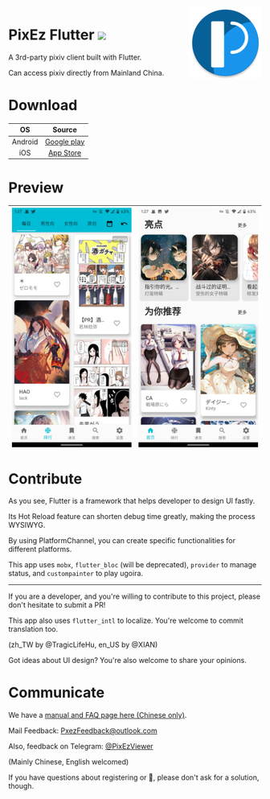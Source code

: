 <img src="../android/app/src/main/res/mipmap-xxhdpi/ic_launcher_round.png" alt="logo" width="144" height="144" align="right" />

# PixEz Flutter ![](https://camo.githubusercontent.com/f2b4fa6779c8a4825e0e7347076746a2047ed100/68747470733a2f2f696d672e736869656c64732e696f2f62616467652f6c6963656e73652d47504c2d2d332e302d6f72616e67652e737667)

A 3rd-party pixiv client built with Flutter.

Can access pixiv directly from Mainland China.

# Download

|OS|Source|
|:---:|:---:|
|Android|[Google play](https://play.google.com/store/apps/details?id=com.perol.play.pixez) | [GitHub Release](https://github.com/Notsfsssf/pixez-flutter/releases)|
|iOS|[App Store](https://apps.apple.com/cn/app/pixez/id1494435126)|

# Preview

|![Preview](../.github/preview/2.jpg) | ![Preview](../.github/preview/1.jpg) | 
|:-------------------:|:------------------------:|

# Contribute

As you see, Flutter is a framework that helps developer to design UI fastly.

Its Hot Reload feature can shorten debug time greatly, making the process WYSIWYG.

By using PlatformChannel, you can create specific functionalities for different platforms.

This app uses `mobx`, `flutter_bloc` (will be deprecated), `provider` to manage status, and `custompainter` to play ugoira.

***

If you are a developer, and you're willing to contribute to this project, please don't hesitate to submit a PR!

This app also uses `flutter_intl` to localize. You're welcome to commit translation too.

(zh_TW by @TragicLifeHu, en_US by @XIAN)

Got ideas about UI design? You're also welcome to share your opinions.

# Communicate

We have a [manual and FAQ page here (Chinese only)](./FAQ.md).

Mail Feedback: PxezFeedback@outlook.com

Also, feedback on Telegram: [@PixEzViewer](https://t.me/PixEzViewer)

(Mainly Chinese, English welcomed)

If you have questions about registering or 🔞, please don't ask for a solution, though.